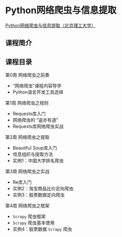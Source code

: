 # Python网络爬虫与信息提取

[Python网络爬虫与信息提取（北京理工大学）](https://www.icourse163.org/course/BIT-1001870001#/info)



## 课程简介



## 课程目录

第0周 网络爬虫之前奏

- “网络爬虫”课程内容导学
- Python语言开发工具选择

第1周 网络爬虫之规则

- Requests库入门
- 网络爬虫的 “盗亦有道”
- Requests库网络爬虫实战

第2周 网络爬虫之提取

- Beautiful Soup库入门
- 信息组织与提取方法
- 实例1：中国大学排名爬虫

第3周 网络爬虫之实战

- Re库入门
- 实例2：淘宝商品比价定向爬虫
- 实例3：股票数据定向爬虫

第4周 网络爬虫之框架

- `Scrapy` 爬虫框架
- `Scrapy` 爬虫基本使用
- 实例4：股票数据 `Scrapy` 爬虫

